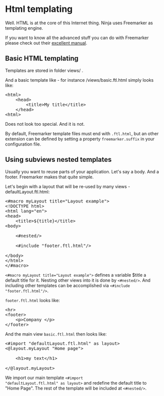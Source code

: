 Html templating
===============

Well. HTML is at the core of this Internet thing. Ninja
uses Freemarker as templating engine.

If you want to know all the advanced stuff you can do with Freemarker
please check out their [excellent manual](http://freemarker.org/).


Basic HTML templating
---------------------

Templates are stored in folder views/ .

And a basic template like - for instance /views/basic.ftl.html simply looks like:

<pre class="prettyprint">
&lt;html&gt;
    &lt;head&gt;
        &lt;title&gt;My title&lt;/title&gt;
    &lt;/head&gt;
&lt;html&gt;
</pre>

Does not look too special. And it is not.

By default, Freemarker template files must end with <code>.ftl.html</code>, but an other extension can be defined by setting a property <code>freemarker.suffix</code> in your configuration file.

Using subviews nested templates
-------------------------------

Usually you want to reuse parts of your application. Let's say a body. And a footer.
Freemarker makes that quite simple.

Let's begin with a layout that will be re-used by many views - defaultLayout.ftl.html:

<pre class="prettyprint">
&lt;#macro myLayout title=&quot;Layout example&quot;&gt;
&lt;!DOCTYPE html&gt;
&lt;html lang=&quot;en&quot;&gt;
&lt;head&gt;
    &lt;title&gt;${title}&lt;/title&gt;
&lt;body&gt;

    &lt;#nested/&gt;

    &lt;#include &quot;footer.ftl.html&quot;/&gt;

&lt;/body&gt;
&lt;/html&gt;
&lt;/#macro&gt;
</pre>

<code>&lt;#macro myLayout title=&quot;Layout example&quot;&gt;</code> defines a 
variable $title a default title for it. Nesting other views into it is done by <code>&lt;#nested/&gt;</code>.
And including other templates can be accomplished via <code>&lt;#include &quot;footer.ftl.html&quot;/&gt;</code>.
 
<code>footer.ftl.html</code> looks like:

<pre class="prettyprint">
&lt;hr&gt;
&lt;footer&gt;
    &lt;p&gt;Company &lt;/p&gt;
&lt;/footer&gt;
</pre>

And the main view <code>basic.ftl.html</code> then looks like:

<pre class="prettyprint">
&lt;#import &quot;defaultLayout.ftl.html&quot; as layout&gt; 
&lt;@layout.myLayout &quot;Home page&quot;&gt;    

    &lt;h1&gt;my text&lt;/h1&gt;

&lt;/@layout.myLayout&gt;
</pre>

We import our main template <code>&lt;#import &quot;defaultLayout.ftl.html&quot; 
as layout&gt;</code> and redefine the default title to "Home Page". 
The rest of the template will be included at <code>&lt;#nested/&gt;</code>.
 